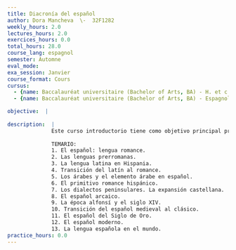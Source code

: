 ```yaml
---
title: Diacronía del español
author: Dora Mancheva  \-  32F1282
weekly_hours: 2.0
lectures_hours: 2.0
exercices_hours: 0.0
total_hours: 28.0
course_lang: espagnol
semester: Automne
eval_mode: 
exa_session: Janvier
course_format: Cours
cursus:
  - {name: Baccalauréat universitaire (Bachelor of Arts, BA) - H. et c. du Moyen Age, type: N/A, credits: \-}
  - {name: Baccalauréat universitaire (Bachelor of Arts, BA) - Espagnol, type: N/A, credits: \-}

objective:  |
            
description:  |
              Este curso introductorio tiene como objetivo principal presentar a los estudiantes la evolución del español desde la doble perspectiva de su desarrollo interno (gramática histórica) y externo (historia de la lengua): cómo en la historia de un pueblo el cambio lingüístico, ocurrido a todos los niveles (fonética y fonología, morfología y sintaxis; transformaciones en el léxico y la semántica) convierte la lengua latina, llevada a la Península Ibérica, en lengua española. Se abordan también temas relacionados con la familia lingüística indoeuropea, los principios básicos de la etimología y la expansión del español en el mundo.
               
              TEMARIO:
              1. El español: lengua romance.
              2. Las lenguas prerromanas.
              3. La lengua latina en Hispania.
              4. Transición del latín al romance.
              5. Los árabes y el elemento árabe en español.
              6. El primitivo romance hispánico.
              7. Los dialectos peninsulares. La expansión castellana.
              8. El español arcaico.
              9. La época alfonsí y el siglo XIV.
              10. Transición del español medieval al clásico.
              11. El español del Siglo de Oro.
              12. El español moderno.
              13. La lengua española en el mundo.
practice_hours: 0.0
---
```

